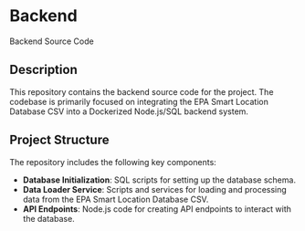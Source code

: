 # Backend
Backend Source Code

## Description
This repository contains the backend source code for the project. The codebase is primarily focused on integrating the EPA Smart Location Database CSV into a Dockerized Node.js/SQL backend system.

## Project Structure
The repository includes the following key components:
- **Database Initialization**: SQL scripts for setting up the database schema.
- **Data Loader Service**: Scripts and services for loading and processing data from the EPA Smart Location Database CSV.
- **API Endpoints**: Node.js code for creating API endpoints to interact with the database.

